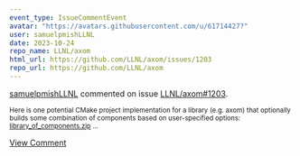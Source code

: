 ```yaml
---
event_type: IssueCommentEvent
avatar: "https://avatars.githubusercontent.com/u/61714427?"
user: samuelpmishLLNL
date: 2023-10-24
repo_name: LLNL/axom
html_url: https://github.com/LLNL/axom/issues/1203
repo_url: https://github.com/LLNL/axom
---
```


<a href='https://github.com/samuelpmishLLNL' target='_blank'>samuelpmishLLNL</a> commented on issue <a href='https://github.com/LLNL/axom/issues/1203' target='_blank'>LLNL/axom#1203</a>.

<small>Here is one potential CMake project implementation for a library (e.g. axom) that optionally builds some combination of components based on user-specified options: [library_of_components.zip](https://github.com/LLNL/axom/files/13125488/library_of_components.zip)...</small>

<a href='https://github.com/LLNL/axom/issues/1203' target='_blank'>View Comment</a>